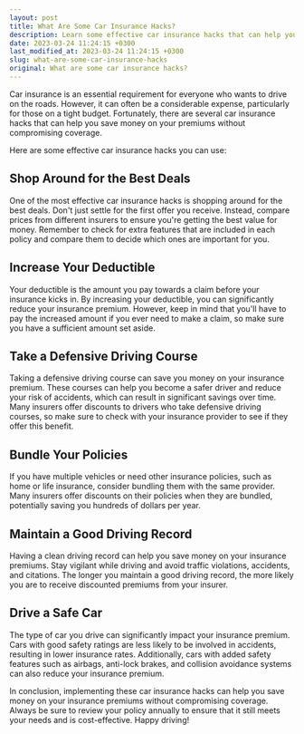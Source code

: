 ```yaml
---
layout: post
title: What Are Some Car Insurance Hacks?
description: Learn some effective car insurance hacks that can help you save money on your premiums without compromising coverage.
date: 2023-03-24 11:24:15 +0300
last_modified_at: 2023-03-24 11:24:15 +0300
slug: what-are-some-car-insurance-hacks
original: What are some car insurance hacks?
---
```

Car insurance is an essential requirement for everyone who wants to drive on the roads. However, it can often be a considerable expense, particularly for those on a tight budget. Fortunately, there are several car insurance hacks that can help you save money on your premiums without compromising coverage. 

Here are some effective car insurance hacks you can use:

## Shop Around for the Best Deals

One of the most effective car insurance hacks is shopping around for the best deals. Don't just settle for the first offer you receive. Instead, compare prices from different insurers to ensure you're getting the best value for money. Remember to check for extra features that are included in each policy and compare them to decide which ones are important for you.

## Increase Your Deductible 

Your deductible is the amount you pay towards a claim before your insurance kicks in. By increasing your deductible, you can significantly reduce your insurance premium. However, keep in mind that you'll have to pay the increased amount if you ever need to make a claim, so make sure you have a sufficient amount set aside.

## Take a Defensive Driving Course 

Taking a defensive driving course can save you money on your insurance premium. These courses can help you become a safer driver and reduce your risk of accidents, which can result in significant savings over time. Many insurers offer discounts to drivers who take defensive driving courses, so make sure to check with your insurance provider to see if they offer this benefit.

## Bundle Your Policies 

If you have multiple vehicles or need other insurance policies, such as home or life insurance, consider bundling them with the same provider. Many insurers offer discounts on their policies when they are bundled, potentially saving you hundreds of dollars per year.

## Maintain a Good Driving Record 

Having a clean driving record can help you save money on your insurance premiums. Stay vigilant while driving and avoid traffic violations, accidents, and citations. The longer you maintain a good driving record, the more likely you are to receive discounted premiums from your insurer.

## Drive a Safe Car 

The type of car you drive can significantly impact your insurance premium. Cars with good safety ratings are less likely to be involved in accidents, resulting in lower insurance rates. Additionally, cars with added safety features such as airbags, anti-lock brakes, and collision avoidance systems can also reduce your insurance premium. 

In conclusion, implementing these car insurance hacks can help you save money on your insurance premiums without compromising coverage. Always be sure to review your policy annually to ensure that it still meets your needs and is cost-effective. Happy driving!